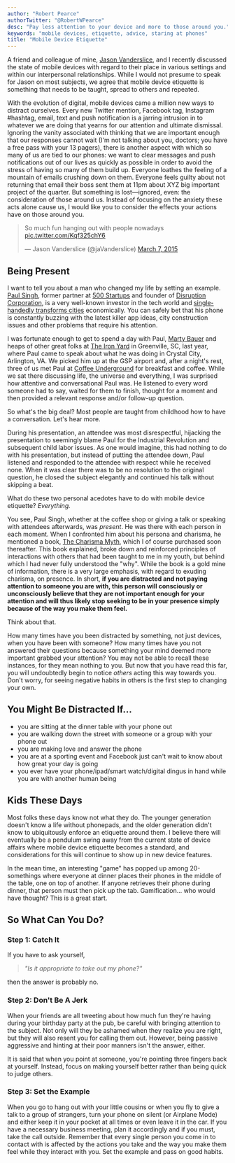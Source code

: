 ```yaml
---
author: "Robert Pearce"
authorTwitter: "@RobertWPearce"
desc: "Pay less attention to your device and more to those around you."
keywords: "mobile devices, etiquette, advice, staring at phones"
title: "Mobile Device Etiquette"
---
```


A friend and colleague of mine, [Jason Vanderslice](https://twitter.com/javanderslice), and I recently discussed the state of mobile devices with regard to their place in various settings and within our interpersonal relationships. While I would not presume to speak for Jason on most subjects, we agree that mobile device etiquette is something that needs to be taught, spread to others and repeated.

With the evolution of digital, mobile devices came a million new ways to distract ourselves. Every new Twitter mention, Facebook tag, Instagram #hashtag, email, text and push notification is a jarring intrusion in to whatever we are doing that yearns for our attention and ultimate dismissal. Ignoring the vanity associated with thinking that we are important enough that our responses cannot wait (I'm not talking about you, doctors; you have a free pass with your 13 pagers), there is another aspect with which so many of us are tied to our phones: we want to clear messages and push notifications out of our lives as quickly as possible in order to avoid the stress of having so many of them build up. Everyone loathes the feeling of a mountain of emails crushing down on them. Everyone feels guilty about not returning that email their boss sent them at 11pm about XYZ big important project of the quarter. But something is lost&mdash;ignored, even: the consideration of those around us. Instead of focusing on the anxiety these acts alone cause us, I would like you to consider the effects your actions have on those around you.

<blockquote class="twitter-tweet" data-lang="en"><p lang="en" dir="ltr">So much fun hanging out with people nowadays <a href="http://t.co/Kqf325chY6">pic.twitter.com/Kqf325chY6</a></p>&mdash; Jason Vanderslice (@jaVanderslice) <a href="https://twitter.com/jaVanderslice/status/574046254742704128">March 7, 2015</a></blockquote>
<script async src="//platform.twitter.com/widgets.js" charset="utf-8"></script>

## Being Present
I want to tell you about a man who changed my life by setting an example. [Paul Singh](https://twitter.com/paulsingh), former partner at [500 Startups](http://500.co) and founder of [Disruption Corporation](http://www.disruption.vc), is a very well-known investor in the tech world and [single-handedly transforms cities](http://www.crystalcity.org/innovative/crystal-tech-fund) economically. You can safely bet that his phone is constantly buzzing with the latest killer app ideas, city construction issues and other problems that require his attention.

I was fortunate enough to get to spend a day with Paul, [Marty Bauer](https://twitter.com/bauermarty) and heaps of other great folks at [The Iron Yard](http://theironyard.com) in Greenville, SC, last year, where Paul came to speak about what he was doing in Crystal City, Arlington, VA. We picked him up at the GSP airport and, after a night's rest, three of us met Paul at [Coffee Underground](http://www.coffeeunderground.info) for breakfast and coffee. While we sat there discussing life, the universe and everything, I was surprised how attentive and conversational Paul was. He listened to every word someone had to say, waited for them to finish, thought for a moment and then provided a relevant response and/or follow-up question.

So what's the big deal? Most people are taught from childhood how to have a conversation. Let's hear more.

During his presentation, an attendee was most disrespectful, hijacking the presentation to seemingly blame Paul for the Industrial Revolution and subsequent child labor issues. As one would imagine, this had nothing to do with his presentation, but instead of putting the attendee down, Paul listened and responded to the attendee with respect while he received none. When it was clear there was to be no resolution to the original question, he closed the subject elegantly and continued his talk without skipping a beat.

What do these two personal acedotes have to do with mobile device etiquette? _Everything._

You see, Paul Singh, whether at the coffee shop or giving a talk or speaking with attendees afterwards, was _present_. He was there with each person in each moment. When I confronted him about his persona and charisma, he mentioned a book, [The Charisma Myth](http://www.amazon.com/The-Charisma-Myth-Personal-Magnetism/dp/1591845947), which I of course purchased soon thereafter. This book explained, broke down and reinforced principles of interactions with others that had been taught to me in my youth, but behind which I had never fully understood the "why". While the book is a gold mine of information, there is a very large emphasis, with regard to exuding charisma, on presence. In short, **if you are distracted and not paying attention to someone you are with, this person will consciously or unconsciously believe that they are not important enough for your attention and will thus likely stop seeking to be in your presence simply because of the way you make them feel.**

Think about that.

How many times have you been distracted by something, not just devices, when you have been with someone? How many times have you not answered their questions because something your mind deemed more important grabbed your attention? You may not be able to recall these instances, for they mean nothing to you. But now that you have read this far, you will undoubtedly begin to notice _others_ acting this way towards you. Don't worry, for seeing negative habits in others is the first step to changing your own.

## You Might Be Distracted If...
* you are sitting at the dinner table with your phone out
* you are walking down the street with someone or a group with your phone out
* you are making love and answer the phone
* you are at a sporting event and Facebook just can't wait to know about how great your day is going
* you ever have your phone/ipad/smart watch/digital dingus in hand while you are with another human being

## Kids These Days
Most folks these days know not what they do. The younger generation doesn't know a life without phonepads, and the older generation didn't know to ubiquitously enforce an etiquette around them. I believe there will eventually be a pendulum swing away from the current state of device affairs where mobile device etiquette becomes a standard, and considerations for this will continue to show up in new device features.

In the mean time, an interesting "game" has popped up among 20-somethings where everyone at dinner places their phones in the middle of the table, one on top of another. If anyone retrieves their phone during dinner, that person must then pick up the tab. Gamification... who would have thought? This is a great start.

## So What Can You Do?

### Step 1: Catch It
If you have to ask yourself,

> _&quot;Is it appropriate to take out my phone?&quot;_

then the answer is probably no.

### Step 2: Don't Be A Jerk
When your friends are all tweeting about how much fun they're having during your birthday party at the pub, be careful with bringing attention to the subject. Not only will they be ashamed when they realize you are right, but they will also resent you for calling them out. However, being passive aggressive and hinting at their poor manners isn't the answer, either.

It is said that when you point at someone, you're pointing three fingers back at yourself. Instead, focus on making yourself better rather than being quick to judge others.

### Step 3: Set the Example
When you go to hang out with your little cousins or when you fly to give a talk to a group of strangers, turn your phone on silent (or Airplane Mode) and either keep it in your pocket at all times or even leave it in the car. If you have a necessary business meeting, plan it accordingly and if you must, take the call outside. Remember that every single person you come in to contact with is affected by the actions you take and the way you make them feel while they interact with you. Set the example and pass on good habits.
